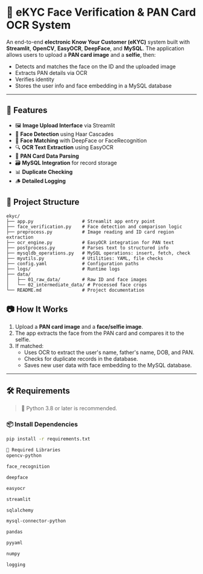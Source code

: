 # 🧾 eKYC Face Verification & PAN Card OCR System

An end-to-end **electronic Know Your Customer (eKYC)** system built with **Streamlit**, **OpenCV**, **EasyOCR**, **DeepFace**, and **MySQL**. The application allows users to upload a **PAN card image** and a **selfie**, then:
- Detects and matches the face on the ID and the uploaded image
- Extracts PAN details via OCR
- Verifies identity
- Stores the user info and face embedding in a MySQL database

---

## 🚀 Features

- 🖼️ **Image Upload Interface** via Streamlit
- 🧠 **Face Detection** using Haar Cascades
- 👥 **Face Matching** with DeepFace or FaceRecognition
- 🔍 **OCR Text Extraction** using EasyOCR
- 🧾 **PAN Card Data Parsing**
- 🗃️ **MySQL Integration** for record storage
- 📊 **Duplicate Checking**
- 🪵 **Detailed Logging**

## 📂 Project Structure

```
ekyc/
├── app.py                  # Streamlit app entry point 
├── face_verification.py    # Face detection and comparison logic
├── preprocess.py           # Image reading and ID card region extraction
├── ocr_engine.py           # EasyOCR integration for PAN text
├── postprocess.py          # Parses text to structured info
├── mysqldb_operations.py   # MySQL operations: insert, fetch, check
├── myutils.py              # Utilities: YAML, file checks
├── config.yaml             # Configuration paths
├── logs/                   # Runtime logs
├── data/
│   ├── 01_raw_data/        # Raw ID and face images
│   └── 02_intermediate_data/ # Processed face crops
└── README.md               # Project documentation
```

## 📷 How It Works

1. Upload a **PAN card image** and a **face/selfie image**.
2. The app extracts the face from the PAN card and compares it to the selfie.
3. If matched:
   - Uses OCR to extract the user's name, father's name, DOB, and PAN.
   - Checks for duplicate records in the database.
   - Saves new user data with face embedding to the MySQL database.

---

## 🛠️ Requirements

> 📌 Python 3.8 or later is recommended.

### 📦 Install Dependencies

```bash
pip install -r requirements.txt

🐍 Required Libraries
opencv-python

face_recognition

deepface

easyocr

streamlit

sqlalchemy

mysql-connector-python

pandas

pyyaml

numpy

logging
